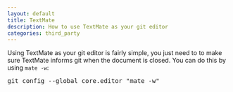 ```yaml
---
layout: default
title: TextMate
description: How to use TextMate as your git editor
categories: third_party
---
```


Using TextMate as your git editor is fairly simple, you just need to to make sure TextMate informs git when the document is closed.  You can do this by using `mate -w`:

<pre class="terminal">git config --global core.editor "mate -w"</pre>
